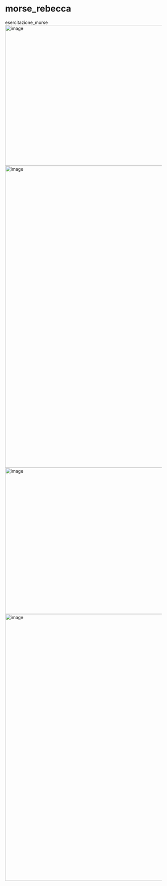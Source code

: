 # morse_rebecca
esercitazione_morse
<img width="958" height="452" alt="image" src="https://github.com/user-attachments/assets/683a3e36-500c-4b7f-bd53-d0a6c5f6504c" />
<img width="1407" height="970" alt="image" src="https://github.com/user-attachments/assets/bd231c03-0d95-4e88-ae9a-0b61077811d5" />
<img width="824" height="470" alt="image" src="https://github.com/user-attachments/assets/82bcaa2b-30b5-48cf-b0b7-95bacf4f9812" />
<img width="1274" height="857" alt="image" src="https://github.com/user-attachments/assets/1d4a10e3-c771-4105-a968-5b5c31a86ef0" />
